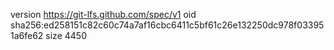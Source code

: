 version https://git-lfs.github.com/spec/v1
oid sha256:ed258151c82c60c74a7af16cbc6411c5bf61c26e132250dc978f033951a6fe62
size 4450
